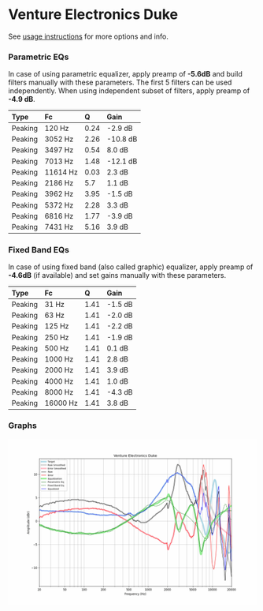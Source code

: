 # Venture Electronics Duke
See [usage instructions](https://github.com/jaakkopasanen/AutoEq#usage) for more options and info.

### Parametric EQs
In case of using parametric equalizer, apply preamp of **-5.6dB** and build filters manually
with these parameters. The first 5 filters can be used independently.
When using independent subset of filters, apply preamp of **-4.9 dB**.

| Type    | Fc       |    Q | Gain     |
|:--------|:---------|:-----|:---------|
| Peaking | 120 Hz   | 0.24 | -2.9 dB  |
| Peaking | 3052 Hz  | 2.26 | -10.8 dB |
| Peaking | 3497 Hz  | 0.54 | 8.0 dB   |
| Peaking | 7013 Hz  | 1.48 | -12.1 dB |
| Peaking | 11614 Hz | 0.03 | 2.3 dB   |
| Peaking | 2186 Hz  | 5.7  | 1.1 dB   |
| Peaking | 3962 Hz  | 3.95 | -1.5 dB  |
| Peaking | 5372 Hz  | 2.28 | 3.3 dB   |
| Peaking | 6816 Hz  | 1.77 | -3.9 dB  |
| Peaking | 7431 Hz  | 5.16 | 3.9 dB   |

### Fixed Band EQs
In case of using fixed band (also called graphic) equalizer, apply preamp of **-4.6dB**
(if available) and set gains manually with these parameters.

| Type    | Fc       |    Q | Gain    |
|:--------|:---------|:-----|:--------|
| Peaking | 31 Hz    | 1.41 | -1.5 dB |
| Peaking | 63 Hz    | 1.41 | -2.0 dB |
| Peaking | 125 Hz   | 1.41 | -2.2 dB |
| Peaking | 250 Hz   | 1.41 | -1.9 dB |
| Peaking | 500 Hz   | 1.41 | 0.1 dB  |
| Peaking | 1000 Hz  | 1.41 | 2.8 dB  |
| Peaking | 2000 Hz  | 1.41 | 3.9 dB  |
| Peaking | 4000 Hz  | 1.41 | 1.0 dB  |
| Peaking | 8000 Hz  | 1.41 | -4.3 dB |
| Peaking | 16000 Hz | 1.41 | 3.8 dB  |

### Graphs
![](./Venture%20Electronics%20Duke.png)